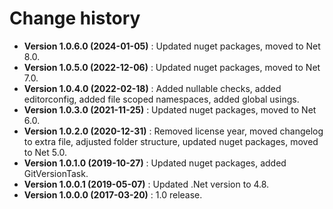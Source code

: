 # Change history

* **Version 1.0.6.0 (2024-01-05)** : Updated nuget packages, moved to Net 8.0.
* **Version 1.0.5.0 (2022-12-06)** : Updated nuget packages, moved to Net 7.0.
* **Version 1.0.4.0 (2022-02-18)** : Added nullable checks, added editorconfig, added file scoped namespaces, added global usings.
* **Version 1.0.3.0 (2021-11-25)** : Updated nuget packages, moved to Net 6.0.
* **Version 1.0.2.0 (2020-12-31)** : Removed license year, moved changelog to extra file, adjusted folder structure, updated nuget packages, moved to Net 5.0.
* **Version 1.0.1.0 (2019-10-27)** : Updated nuget packages, added GitVersionTask.
* **Version 1.0.0.1 (2019-05-07)** : Updated .Net version to 4.8.
* **Version 1.0.0.0 (2017-03-20)** : 1.0 release.